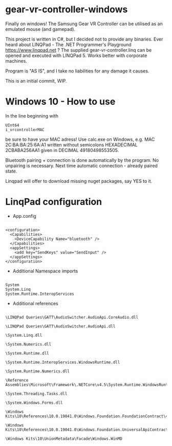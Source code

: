 # gear-vr-controller-windows

Finally on windows!
The Samsung Gear VR Controller can be utilised as an emulated mouse (and gamepad).

This project is written in C#, but I decided not to provide any binaries.
Ever heard about LINQPad - The .NET Programmer's Playground https://www.linqpad.net ?
The supplied gear-vr-controller.linq can be opened and executed with LINQPad 5.
Works better with corporate machines.

Program is "AS IS", and I take no liabilities for any damage it causes.

This is an initial commit, WIP.

# Windows 10 - How to use

In the line beginning with <pre><code>UInt64 i_vrcontrollerMAC</code></pre> be sure to have your MAC adress!
Use calc.exe on Windows, e.g. MAC 2C:BA:BA:25:6A:A1 written without semicolons HEXADECIMAL 2CBABA256AA1 given in DECIMAL 49180498553505.

Bluetooth pairing + connection is done automatically by the program.
No unpairing is necessary. Next time automatic connection - already paired state.

Linqpad will offer to download missing nuget packages, say YES to it.

# LinqPad configuration

* App.config

<pre><code>
&lt;configuration&gt;
  &lt;Capabilities&gt;
    &lt;DeviceCapability Name="bluetooth" /&gt;
  &lt;/Capabilities&gt;
  &lt;appSettings&gt;
    &lt;add key="SendKeys" value="SendInput" /&gt;
  &lt;/appSettings&gt;
&lt;/configuration&gt;
</code></pre>

* Additional Namespace imports

<pre><code>
System
System.Linq
System.Runtime.InteropServices
</code></pre>

  
* Additional references

<pre><code>
<MyDocuments>\LINQPad Queries\GATT\AudioSwitcher.AudioApi.CoreAudio.dll<br />
<MyDocuments>\LINQPad Queries\GATT\AudioSwitcher.AudioApi.dll<br />
<RuntimeDirectory>\System.Linq.dll<br />
<RuntimeDirectory>\System.Numerics.dll<br />
<RuntimeDirectory>\System.Runtime.dll<br />
<RuntimeDirectory>\System.Runtime.InteropServices.WindowsRuntime.dll<br />
<RuntimeDirectory>\System.Runtime.Numerics.dll<br />
<ProgramFilesX86>\Reference Assemblies\Microsoft\Framework\.NETCore\v4.5\System.Runtime.WindowsRuntime.dll<br />
<RuntimeDirectory>\System.Threading.Tasks.dll<br />
<RuntimeDirectory>\System.Windows.Forms.dll<br />
<ProgramFilesX86>\Windows Kits\10\References\10.0.19041.0\Windows.Foundation.FoundationContract\4.0.0.0\Windows.Foundation.FoundationContract.winmd<br />
<ProgramFilesX86>\Windows Kits\10\References\10.0.19041.0\Windows.Foundation.UniversalApiContract\10.0.0.0\Windows.Foundation.UniversalApiContract.winmd<br />
<ProgramFilesX86>\Windows Kits\10\UnionMetadata\Facade\Windows.WinMD<br />
</code></pre>
  
